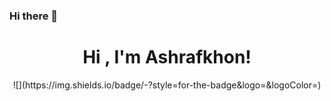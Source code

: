 ### Hi there 👋
<center>
<h1> Hi , I'm Ashrafkhon! </h1>
![<Badge Name>](https://img.shields.io/badge/<Badge Text>-<Background Color>?style=for-the-badge&logo=<Icon Name>&logoColor=<Logo Color>)

  </center>
<!--
**ashrafxon04/ashrafxon04** is a ✨ _special_ ✨ repository because its `README.md` (this file) appears on your GitHub profile.

Here are some ideas to get you started:

- 🔭 I’m currently working on ...
- 🌱 I’m currently learning ...
- 👯 I’m looking to collaborate on ...
- 🤔 I’m looking for help with ...
- 💬 Ask me about ...
- 📫 How to reach me: ...
- 😄 Pronouns: ...
- ⚡ Fun fact: ...
-->
